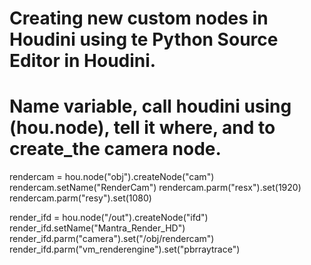 # Creating new custom nodes in Houdini using te Python Source Editor in Houdini.

# Name variable, call houdini using (hou.node), tell it where, and to create_the camera node.

rendercam = hou.node("obj").createNode("cam") 
rendercam.setName("RenderCam")
rendercam.parm("resx").set(1920)
rendercam.parm("resy").set(1080)

render_ifd = hou.node("/out").createNode("ifd")
render_ifd.setName("Mantra_Render_HD")
render_ifd.parm("camera").set("/obj/rendercam")
render_ifd.parm("vm_renderengine").set("pbrraytrace")


